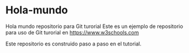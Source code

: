 # Hola-mundo
Hola mundo repositorio para Git turorial
Este es un ejemplo de repositorio para uso de Git turorial en
https://www.w3schools.com

Este repositorio es construido paso a paso en el tutorial.